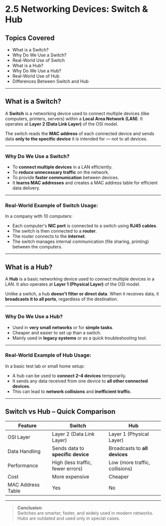 # 2.5 Networking Devices: Switch & Hub

## Topics Covered
- What is a Switch?
- Why Do We Use a Switch?
- Real-World Use of Switch
- What is a Hub?
- Why Do We Use a Hub?
- Real-World Use of Hub
- Differences Between Switch and Hub

---

##  What is a Switch?

A **Switch** is a networking device used to connect multiple devices (like computers, printers, servers) within a **Local Area Network (LAN)**. It operates at **Layer 2 (Data Link Layer)** of the OSI model.

The switch reads the **MAC address** of each connected device and sends data **only to the specific device** it is intended for — not to all devices.

---

### Why Do We Use a Switch?

- To **connect multiple devices** in a LAN efficiently.
- To **reduce unnecessary traffic** on the network.
- To provide **faster communication** between devices.
- It **learns MAC addresses** and creates a MAC address table for efficient data delivery.

---

###  Real-World Example of Switch Usage:

In a company with 10 computers:
- Each computer's **NIC port** is connected to a switch using **RJ45 cables**.
- The switch is then connected to a **router**.
- The router connects to the **internet**.
- The switch manages internal communication (file sharing, printing) between the computers.

---

##  What is a Hub?

A **Hub** is a basic networking device used to connect multiple devices in a LAN. It also operates at **Layer 1 (Physical Layer)** of the OSI model.

Unlike a switch, a hub **doesn't filter or direct data**. When it receives data, it **broadcasts it to all ports**, regardless of the destination.

---

###  Why Do We Use a Hub?

- Used in **very small networks** or for **simple tasks**.
- Cheaper and easier to set up than a switch.
- Mainly used in **legacy systems** or as a quick troubleshooting tool.

---

###  Real-World Example of Hub Usage:

In a basic test lab or small home setup:
- A hub can be used to **connect 2–4 devices** temporarily.
- It sends any data received from one device to **all other connected devices**.
- This can lead to **network collisions** and **inefficient traffic**.

---

##  Switch vs Hub – Quick Comparison

| Feature           | Switch                          | Hub                            |
|------------------|----------------------------------|--------------------------------|
| OSI Layer        | Layer 2 (Data Link Layer)        | Layer 1 (Physical Layer)       |
| Data Handling    | Sends data to **specific device**| Broadcasts to **all devices**  |
| Performance      | High (less traffic, fewer errors)| Low (more traffic, collisions) |
| Cost             | More expensive                   | Cheaper                        |
| MAC Address Table| Yes                              | No                             |

---

>  **Conclusion**:  
> Switches are smarter, faster, and widely used in modern networks. Hubs are outdated and used only in special cases.

